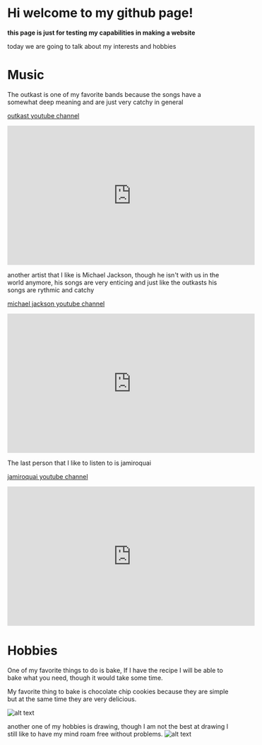 # Hi welcome to my github page!
**this page is just for testing my capabilities in making a website**

today we are going to talk about my interests and hobbies

# Music

The outkast is one of my favorite bands because the songs have a somewhat deep meaning and are just very catchy in general

[outkast youtube channel](https://www.youtube.com/@OutkastVEVO)

<iframe width="560" height="315" src="https://www.youtube.com/embed/MYxAiK6VnXw" title="YouTube video player" frameborder="0" allow="accelerometer; autoplay; clipboard-write; encrypted-media; gyroscope; picture-in-picture" allowfullscreen></iframe>

another artist that I like is Michael Jackson, though he isn't with us in the world anymore, his songs are very enticing and just like the outkasts his songs are rythmic and catchy

[michael jackson youtube channel](https://www.youtube.com/@michaeljacksonVEVO)

<iframe width="560" height="315" src="https://www.youtube.com/embed/Zi_XLOBDo_Y" title="YouTube video player" frameborder="0" allow="accelerometer; autoplay; clipboard-write; encrypted-media; gyroscope; picture-in-picture" allowfullscreen></iframe>

The last person that I like to listen to is jamiroquai 

[jamiroquai youtube channel](https://www.youtube.com/@JamiroquaiVEVO)

<iframe width="560" height="315" src="https://www.youtube.com/embed/4JkIs37a2JE" title="YouTube video player" frameborder="0" allow="accelerometer; autoplay; clipboard-write; encrypted-media; gyroscope; picture-in-picture" allowfullscreen></iframe>

# Hobbies

One of my favorite things to do is bake, If I have the recipe I will be able to bake what you need, though it would take some time.

My favorite thing to bake is chocolate chip cookies because they are simple but at the same time they are very delicious.

![alt text](https://images-gmi-pmc.edge-generalmills.com/087d17eb-500e-4b26-abd1-4f9ffa96a2c6.jpg)

another one of my hobbies is drawing, though I am not the best at drawing I still like to have my mind roam free without problems.
![alt text](https://cdn.pixabay.com/photo/2020/12/25/08/18/hand-drawing-5858840_1280.png)
